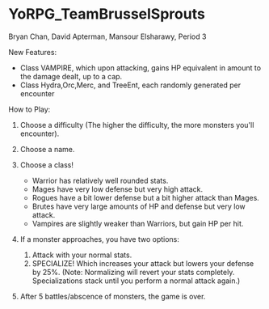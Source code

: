 # YoRPG_TeamBrusselSprouts
Bryan Chan, David Apterman, Mansour Elsharawy, Period 3

New Features:
- Class VAMPIRE, which upon attacking, gains HP equivalent in amount to the damage dealt, up to a cap.
- Class Hydra,Orc,Merc, and TreeEnt, each randomly generated per encounter 

How to Play:
1. Choose a difficulty (The higher the difficulty, the more monsters you'll encounter).
2. Choose a name.
3. Choose a class!
   - Warrior has relatively well rounded stats.
   - Mages have very low defense but very high attack.
   - Rogues have a bit lower defense but a bit higher attack than Mages.
   - Brutes have very large amounts of HP and defense but very low attack.
   - Vampires are slightly weaker than Warriors, but gain HP per hit.

4. If a monster approaches, you have two options:
   1. Attack with your normal stats.
   2. SPECIALIZE! Which increases your attack but lowers your defense by 25%.
   (Note: Normalizing will revert your stats completely. Specializations stack until you perform a normal attack again.)

5. After 5 battles/abscence of monsters, the game is over.
